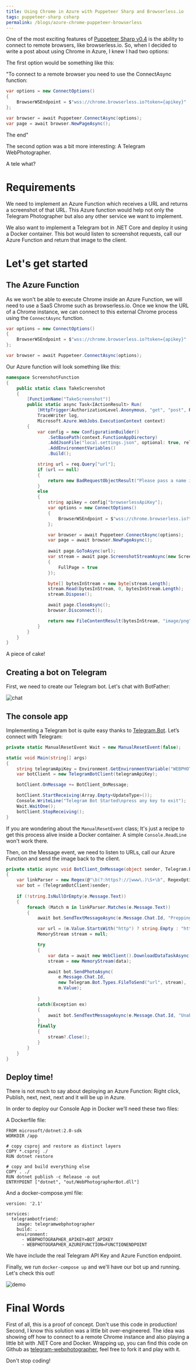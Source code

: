 ```yaml
---
title: Using Chrome in Azure with Puppeteer Sharp and Browserless.io
tags: puppeteer-sharp csharp
permalink: /blogs/azure-chrome-puppeteer-browserless
---
```


One of the most exciting features of [Puppeteer Sharp v0.4](https://www.hardkoded.com/blogs/puppeteer-sharp-v04-is-here) is the ability to connect to remote browsers, like browserless.io. So, when I decided to write a post about using Chrome in Azure, I knew I had two options:

The first option would be something like this:

"To connect to a remote browser you need to use the ConnectAsync function:

```cs
var options = new ConnectOptions()
{
    BrowserWSEndpoint = $"wss://chrome.browserless.io?token={apikey}"
};

var browser = await Puppeteer.ConnectAsync(options);
var page = await browser.NewPageAsync();
```

The end"

The second option was a bit more interesting: A Telegram WebPhotographer.

A tele what?

# Requirements

We need to implement an Azure Function which receives a URL and returns a screenshot of that URL. This Azure function would help not only the Telegram Photographer but also any other service we want to implement.

We also want to implement a Telegram bot in .NET Core and deploy it using a Docker container. This bot would listen to screenshot requests, call our Azure Function and return that image to the client.

# Let's get started

## The Azure Function

As we won't be able to execute Chrome inside an Azure Function, we will need to use a SaaS Chrome such as browserless.io.
Once we know the URL of a Chrome instance, we can connect to this external Chrome process using the `ConnectAsync` function.

```cs
var options = new ConnectOptions()
{
    BrowserWSEndpoint = $"wss://chrome.browserless.io?token={apikey}"
};

var browser = await Puppeteer.ConnectAsync(options);
```

Our Azure function will look something like this:

```cs
namespace ScreenshotFunction
{
    public static class TakeScreenshot
    {
        [FunctionName("TakeScreenshot")]
        public static async Task<IActionResult> Run(
            [HttpTrigger(AuthorizationLevel.Anonymous, "get", "post", Route = null)]HttpRequest req, 
            TraceWriter log,
            Microsoft.Azure.WebJobs.ExecutionContext context)
        {
            var config = new ConfigurationBuilder()
                .SetBasePath(context.FunctionAppDirectory)
                .AddJsonFile("local.settings.json", optional: true, reloadOnChange: true)
                .AddEnvironmentVariables()
                .Build();

            string url = req.Query["url"];
            if (url == null)
            {
                return new BadRequestObjectResult("Please pass a name in the query string");
            }
            else
            {
                string apikey = config["browserlessApiKey"];
                var options = new ConnectOptions()
                {
                    BrowserWSEndpoint = $"wss://chrome.browserless.io?token={apikey}"
                };

                var browser = await Puppeteer.ConnectAsync(options);
                var page = await browser.NewPageAsync();
                
                await page.GoToAsync(url);
                var stream = await page.ScreenshotStreamAsync(new ScreenshotOptions
                {
                    FullPage = true
                });

                byte[] bytesInStream = new byte[stream.Length];
                stream.Read(bytesInStream, 0, bytesInStream.Length);
                stream.Dispose();

                await page.CloseAsync();
                browser.Disconnect();

                return new FileContentResult(bytesInStream, "image/png");
            }
        }
    }
}

```

A piece of cake!

## Creating a bot on Telegram

First, we need to create our Telegram bot. Let's chat with BotFather:

![chat](https://github.com/kblok/kblok.github.io/raw/master/img/webphotographer/CreatingABot.png)

## The console app

Implementing a Telegram bot is quite easy thanks to [Telegram.Bot](https://www.nuget.org/packages/Telegram.Bot/). Let’s connect with Telegram:

```cs
private static ManualResetEvent Wait = new ManualResetEvent(false);

static void Main(string[] args)
{
    string telegramApiKey = Environment.GetEnvironmentVariable("WEBPHOTOGRAPHER_APIKEY");
    var botClient = new TelegramBotClient(telegramApiKey);

    botClient.OnMessage += BotClient_OnMessage;

    botClient.StartReceiving(Array.Empty<UpdateType>());
    Console.WriteLine("Telegram Bot Started\npress any key to exit");
    Wait.WaitOne();
    botClient.StopReceiving();
}
```

If you are wondering about the `ManualResetEvent` class; It's just a recipe to get this process alive inside a Docker container. A simple `Console.ReadLine` won't work there.

Then, on the Message event, we need to listen to URLs, call our Azure Function and send the image back to the client.

```cs
private static async void BotClient_OnMessage(object sender, Telegram.Bot.Args.MessageEventArgs e)
{
    var linkParser = new Regex(@"\b(?:https?://|www\.)\S+\b", RegexOptions.Compiled | RegexOptions.IgnoreCase);
    var bot = (TelegramBotClient)sender;
    
    if (!string.IsNullOrEmpty(e.Message.Text))
    {
        foreach (Match m in linkParser.Matches(e.Message.Text))
        {
            await bot.SendTextMessageAsync(e.Message.Chat.Id, "Prepping a screenshot for you my friend");

            var url = (m.Value.StartsWith("http") ? string.Empty : "https://") + m.Value;
            MemoryStream stream = null;

            try
            {
                var data = await new WebClient().DownloadDataTaskAsync(azureFunction + url);
                stream = new MemoryStream(data);

                await bot.SendPhotoAsync(
                    e.Message.Chat.Id,
                    new Telegram.Bot.Types.FileToSend("url", stream),
                    m.Value);
                        
            }
            catch(Exception ex)
            {
                await bot.SendTextMessageAsync(e.Message.Chat.Id, "Unable to get a screenshot for you");
            }
            finally
            {
                stream?.Close();
            }
        }
    }
}
```

## Deploy time!

There is not much to say about deploying an Azure Function: Right click, Publish, next, next, next and it will be up in Azure.

In order to deploy our Console App in Docker we’ll need these two files:

A Dockerfile file:

```
FROM microsoft/dotnet:2.0-sdk
WORKDIR /app

# copy csproj and restore as distinct layers
COPY *.csproj ./
RUN dotnet restore

# copy and build everything else
COPY . ./
RUN dotnet publish -c Release -o out
ENTRYPOINT ["dotnet", "out/WebPhotographerBot.dll"]
```
And a docker-compose.yml file:

```
version: '2.1'

services:
  telegrambotfriend:
    image: telegramwebphotographer
    build: .
    environment:
      - WEBPHOTOGRAPHER_APIKEY=BOT_APIKEY
      - WEBPHOTOGRAPHER_AZUREFUNCTION=FUNCTIONENDPOINT
```

We have include the real Telegram API Key and Azure Function endpoint.

Finally, we run `docker-compose up` and we'll have our bot up and running. Let's check this out!

![demo](https://github.com/kblok/kblok.github.io/raw/master/img/webphotographer/Chat.png)

# Final Words

First of all, this is a proof of concept. Don't use this code in production!
Second, I know this solution was a little bit over-engineered. The idea was showing off how to connect to a remote Chrome instance and also playing a little bit with .NET Core and Docker.
Wrapping up, you can find this code on Github as [telegram-webphotographer](https://github.com/kblok/telegram-webphotographer), feel free to fork it and play with it.

Don't stop coding!


